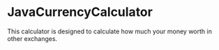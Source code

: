 # JavaCurrencyCalculator
This calculator is designed to calculate how much your money worth in other exchanges.
